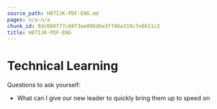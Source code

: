 ```yaml
---
source_path: H07IJK-PDF-ENG.md
pages: n/a-n/a
chunk_id: 9dc088f77c68f3ee896dbe3f746a310c7e0611c2
title: H07IJK-PDF-ENG
---
```

# Technical Learning

Questions to ask yourself:

- What can I give our new leader to quickly bring them up to speed on
